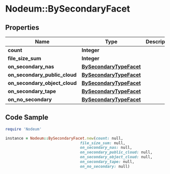 # Nodeum::BySecondaryFacet

## Properties

Name | Type | Description | Notes
------------ | ------------- | ------------- | -------------
**count** | **Integer** |  | [optional] 
**file_size_sum** | **Integer** |  | [optional] 
**on_secondary_nas** | [**BySecondaryTypeFacet**](BySecondaryTypeFacet.md) |  | [optional] 
**on_secondary_public_cloud** | [**BySecondaryTypeFacet**](BySecondaryTypeFacet.md) |  | [optional] 
**on_secondary_object_cloud** | [**BySecondaryTypeFacet**](BySecondaryTypeFacet.md) |  | [optional] 
**on_secondary_tape** | [**BySecondaryTypeFacet**](BySecondaryTypeFacet.md) |  | [optional] 
**on_no_secondary** | [**BySecondaryTypeFacet**](BySecondaryTypeFacet.md) |  | [optional] 

## Code Sample

```ruby
require 'Nodeum'

instance = Nodeum::BySecondaryFacet.new(count: null,
                                 file_size_sum: null,
                                 on_secondary_nas: null,
                                 on_secondary_public_cloud: null,
                                 on_secondary_object_cloud: null,
                                 on_secondary_tape: null,
                                 on_no_secondary: null)
```


